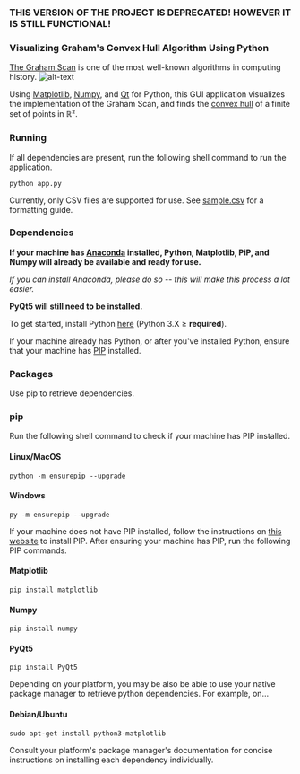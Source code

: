 ### THIS VERSION OF THE PROJECT IS DEPRECATED! HOWEVER IT IS STILL FUNCTIONAL!

### Visualizing Graham's Convex Hull Algorithm Using Python
[The Graham Scan](https://mathweb.ucsd.edu/~ronspubs/72_10_convex_hull.pdf) is one of the most well-known algorithms in computing history.
![alt-text](https://github.com/johnma02/Convex-hull-visualization/blob/master/pyqt-version/gscan.gif)


Using [Matplotlib](https://matplotlib.org/), [Numpy](https://numpy.org/), and [Qt](https://www.qt.io/qt-for-python) for Python, this GUI application visualizes the implementation of the Graham Scan, and finds the [convex hull](https://mathworld.wolfram.com/ConvexHull.html) of a finite set of points in ℝ².


### Running
If all dependencies are present, run the following shell command to run the application.
```shell
python app.py
```

Currently, only CSV files are supported for use. See [sample.csv](https://github.com/johnma02/Convex-hull-visualization/blob/master//pyqt-version/csv_sample_files/sample.csv) for a formatting guide.


### Dependencies
**If your machine has [Anaconda](https://www.anaconda.com/) installed, Python, Matplotlib, PiP, and Numpy will already be available and ready for use.**


*If you can install Anaconda, please do so -- this will make this process a lot easier.*


**PyQt5 will still need to be installed.**


To get started, install Python [here](https://www.python.org/downloads/) (Python 3.X ≥ **required**).


If your machine already has Python, or after you've installed Python, ensure that your machine has [PIP](https://pypi.org/project/pip/) installed. 

### Packages
Use pip to retrieve dependencies.
### pip

Run the following shell command to check if your machine has PIP installed.
#### Linux/MacOS
```shell
python -m ensurepip --upgrade
```
#### Windows
```shell
py -m ensurepip --upgrade
```
If your machine does not have PIP installed, follow the instructions on [this website](https://pip.pypa.io/en/stable/installation/) to install PIP.
After ensuring your machine has PIP, run the following PIP commands.
#### Matplotlib
```shell
pip install matplotlib
```
#### Numpy
```shell
pip install numpy
```
#### PyQt5
```shell
pip install PyQt5
```


Depending on your platform, you may be also be able to use your native package manager to retrieve python dependencies. For example, on...
#### Debian/Ubuntu
```shell
sudo apt-get install python3-matplotlib
```


Consult your platform's package manager's documentation for concise instructions on installing each dependency individually.
